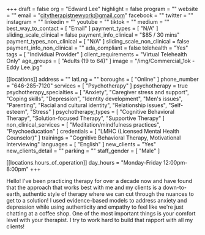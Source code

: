 +++
draft = false
org = "Edward Lee"
highlight = false
program = ""
website = ""
email = "citytherapistnewyork@gmail.com"
facebook = ""
twitter = ""
instagram = ""
linkedin = ""
youtube = ""
tiktok = ""
medium = ""
best_way_to_contact = [ "Email" ]
payment_types = [ "N/A" ]
sliding_scale_clinical = false
payment_info_clinical = "$85 / 30 mins"
payment_types_non_clinical = [ "N/A" ]
sliding_scale_non_clinical = false
payment_info_non_clinical = ""
ada_compliant = false
telehealth = "Yes"
tags = [ "Individual Provider" ]
client_requirements = "Virtual Telehealth Only"
age_groups = [ "Adults (19 to 64)" ]
image = "/img/Commercial_1ok - Eddy Lee.jpg"

[[locations]]
address = ""
latLng = ""
boroughs = [ "Online" ]
phone_number = "646-285-7120"
services = [ "Psychotherapy" ]
psychotherapy = true
psychotherapy_specialties = [
  "Anxiety",
  "Caregiver stress and support",
  "Coping skills",
  "Depression",
  "Identity development",
  "Men's issues",
  "Parenting",
  "Racial and cultural identity",
  "Relationship issues",
  "Self-esteem",
  "Stress"
]
psychotherapy_types = [
  "Cognitive Behavioral Therapy",
  "Solution-focused Therapy",
  "Supportive Therapy"
]
non_clinical_services = [ "Meditation/mindfulness practices", "Psychoeducation" ]
credentials = [ "LMHC (Licensed Mental Health Counselor)" ]
trainings = "Cognitive Behavioral Therapy, Motivational Interviewing"
languages = [ "English" ]
new_clients = "Yes"
new_clients_detail = ""
parking = ""
staff_gender = [ "Male" ]

  [[locations.hours_of_operation]]
  day_hours = "Monday-Friday 12:00pm-8:00pm"
+++

Hello! I've been practicing therapy for over a decade now and have found that the approach that works best with me and my clients is a down-to-earth, authentic style of therapy where we can cut through the nuances to get to a solution! I used evidence-based models to address anxiety and depression while using authenticity and empathy to feel like we're just chatting at a coffee shop. One of the most important things is your comfort level with your therapist. I try to work hard to build that rapport with all my clients!
